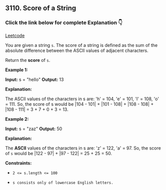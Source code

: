 ## 3110. Score of a String

### Click the link below for complete Explanation 👇

[Leetcode](https://leetcode.com/problems/score-of-a-string/solutions/5017346/java-easy-solution-simple-brute-force-beats/)

You are given a string ``s``. The score of a string is defined as the sum of the absolute difference between the ASCII values of adjacent characters.

Return the __score__ of ``s``.

**Example 1:**

**Input:** s = "hello"
**Output:** 13

**Explanation:**

The ASCII values of the characters in s are: 'h' = 104, 'e' = 101, 'l' = 108, 'o' = 111. So, the score of s would be |104 - 101| + |101 - 108| + |108 - 108| + |108 - 111| = 3 + 7 + 0 + 3 = 13.

**Example 2:**

**Input:** s = "zaz"
**Output:** 50

**Explanation:**

The __ASCII__ values of the characters in s are: 'z' = 122, 'a' = 97. So, the score of ``s`` would be |122 - 97| + |97 - 122| = 25 + 25 = 50.

**Constraints:**

- ``2 <= s.length <= 100``

- ``s consists only of lowercase English letters.``
